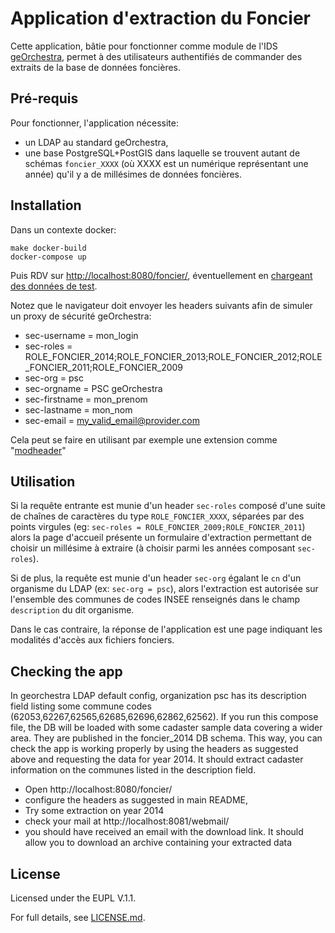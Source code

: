 # Application d'extraction du Foncier

Cette application, bâtie pour fonctionner comme module de l'IDS [geOrchestra](https://github.com/georchestra/georchestra), permet à des utilisateurs authentifiés de commander des extraits de la base de données foncières.

## Pré-requis

Pour fonctionner, l'application nécessite:
 * un LDAP au standard geOrchestra,
 * une base PostgreSQL+PostGIS dans laquelle se trouvent autant de schémas `foncier_XXXX` (où XXXX est un numérique représentant une année) qu'il y a de millésimes de données foncières.

## Installation

Dans un contexte docker:
```
make docker-build
docker-compose up
```
Puis RDV sur [http://localhost:8080/foncier/](http://localhost:8080/foncier/), éventuellement en [chargeant des données de test](samples/README.md).

Notez que le navigateur doit envoyer les headers suivants afin de simuler un proxy de sécurité geOrchestra:
 * sec-username = mon_login
 * sec-roles = ROLE_FONCIER_2014;ROLE_FONCIER_2013;ROLE_FONCIER_2012;ROLE_FONCIER_2011;ROLE_FONCIER_2009
 * sec-org = psc
 * sec-orgname = PSC geOrchestra
 * sec-firstname = mon_prenom
 * sec-lastname = mon_nom
 * sec-email = my_valid_email@provider.com

Cela peut se faire en utilisant par exemple une extension comme "[modheader](https://chrome.google.com/webstore/detail/modheader/idgpnmonknjnojddfkpgkljpfnnfcklj?hl=en)"

## Utilisation

Si la requête entrante est munie d'un header `sec-roles` composé d'une suite de chaînes de caractères du type `ROLE_FONCIER_XXXX`, séparées par des points virgules (eg: `sec-roles = ROLE_FONCIER_2009;ROLE_FONCIER_2011`) alors la page d'accueil présente un formulaire d'extraction permettant de choisir un millésime à extraire (à choisir parmi les années composant `sec-roles`).

Si de plus, la requête est munie d'un header `sec-org` égalant le `cn` d'un organisme du LDAP (ex: `sec-org = psc`), alors l'extraction est autorisée sur l'ensemble des communes de codes INSEE renseignés dans le champ `description` du dit organisme.

Dans le cas contraire, la réponse de l'application est une page indiquant les modalités d'accès aux fichiers fonciers.

## Checking the app

In georchestra LDAP default config, organization psc has its description field listing some commune codes (62053,62267,62565,62685,62696,62862,62562). If you run this compose file, the DB will be loaded with some cadaster sample data covering a wider area. They are published in the foncier_2014 DB schema.
This way, you can check the app is working properly by using the headers as suggested above and requesting the data for year 2014. It should extract cadaster information on the communes listed in the description field.

- Open http://localhost:8080/foncier/
- configure the headers as suggested in main README,
- Try some extraction on year 2014
- check your mail at http://localhost:8081/webmail/
- you should have received an email with the download link. It should allow you to download an archive containing your  extracted data


## License

Licensed under the EUPL V.1.1.

For full details, see [LICENSE.md](LICENSE.md).
